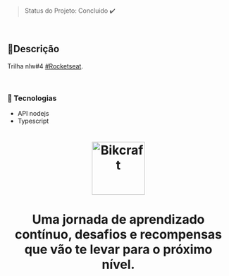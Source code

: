> Status do Projeto: Concluido :heavy_check_mark:

<br>

## 📲Descrição 

Trilha nlw#4 [#Rocketseat](https://rocketseat.com.br/).

<br>

### :speech_balloon: Tecnologias 

- API nodejs
- Typescript

<h1 align="center">
    <img alt="Bikcraft" title="Rockeatseat" src="https://yt3.ggpht.com/a-/AN66SAwEmAP0WiZxLuzJ_prRn4DduPMIMUiPpzBuZg=s900-mo-c-c0xffffffff-rj-k-no" width="120px" />
</h1>

<h1 align="center">Uma jornada de aprendizado contínuo, desafios e recompensas que vão te levar para o próximo nível.</h1>
